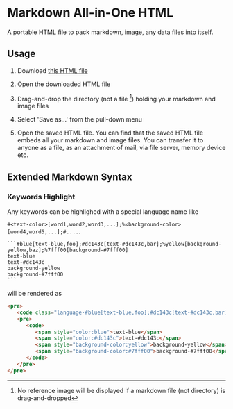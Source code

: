 # Markdown All-in-One HTML

A portable HTML file to pack markdown, image, any data files into itself.

## Usage

1. Download [this HTML file](https://raw.githubusercontent.com/ryokat3/markdown-all-in-one-html/main/markdown-all-in-one.html)

2. Open the downloaded HTML file

3. Drag-and-drop the directory (not a file [^1]) holding your markdown and image files

4. Select 'Save as...' from the pull-down menu

5. Open the saved HTML file. You can find that the saved HTML file embeds all your markdown and image files.
   You can transfer it to anyone as a file, as an attachment of mail, via file server, memory device etc.


## Extended Markdown Syntax

### Keywords Highlight

Any keywords can be highlighed with a special language name like

`#<text-color>[word1,word2,word3,...];%<background-color>[word4,word5,...];#....`.

``````````plaintext
```#blue[text-blue,foo];#dc143c[text-#dc143c,bar];%yellow[background-yellow,baz];%7fff00[background-#7fff00]
text-blue
text-#dc143c
background-yellow
background-#7fff00
```
``````````

will be rendered as

```html
<pre>
   <code class="language-#blue[text-blue,foo];#dc143c[text-#dc143c,bar];%yellow[background-yellow,baz];%7fff00[background-#7fff00]">
   <pre>
      <code>
         <span style="color:blue">text-blue</span>
         <span style="color:#dc143c">text-#dc143c</span>
         <span style="background-color:yellow">background-yellow</span>
         <span style="background-color:#7fff00">background-#7fff00</span></code></pre>
      </code>
   </pre>
</pre>
```

[^1]: No reference image will be displayed if a markdown file (not directory) is drag-and-dropped